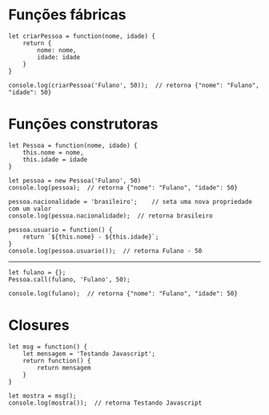 # Funções fábricas

    let criarPessoa = function(nome, idade) {
        return {
            nome: nome,
            idade: idade
        }
    }

    console.log(criarPessoa('Fulano', 50));  // retorna {"nome": "Fulano", "idade": 50}

# Funções construtoras

    let Pessoa = function(nome, idade) {
        this.nome = nome,
        this.idade = idade
    }

    let pessoa = new Pessoa('Fulano', 50)
    console.log(pessoa);  // retorna {"nome": "Fulano", "idade": 50}
    
    pessoa.nacionalidade = 'brasileiro';    // seta uma nova propriedade com um valor
    console.log(pessoa.nacionalidade);  // retorna brasileiro
    
    pessoa.usuario = function() {
        return `${this.nome} - ${this.idade}`;
    }
    console.log(pessoa.usuario());  // retorna Fulano - 50

---

    let fulano = {};
    Pessoa.call(fulano, 'Fulano', 50);

    console.log(fulano);  // retorna {"nome": "Fulano", "idade": 50}

# Closures

    let msg = function() {
        let mensagem = 'Testando Javascript';
        return function() {
            return mensagem
        }
    }

    let mostra = msg();
    console.log(mostra());  // retorna Testando Javascript
